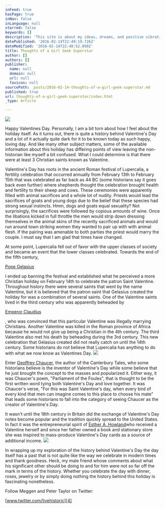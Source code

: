 ```yaml
---
inFeed: true
hasPage: true
inNav: false
inLanguage: null
starred: false
keywords: []
description: 'This site is about my ideas, dreams, and positive vibrations on the world '
datePublished: '2016-02-14T22:49:19.726Z'
dateModified: '2016-02-14T22:48:52.890Z'
title: Thoughts of a Girl Geek Superstar
author: []
authors: []
publisher:
  name: null
  domain: null
  url: null
  favicon: null
sourcePath: _posts/2016-02-14-thoughts-of-a-girl-geek-superstar.md
published: true
url: thoughts-of-a-girl-geek-superstar/index.html
_type: Article

---
```

![](https://the-grid-user-content.s3-us-west-2.amazonaws.com/316fde7a-f88a-4f63-b50d-4b9836536d64.jpg)

Happy Valentines Day. Personally, I am a bit torn about how I feel about the holiday itself. As it turns out, there is quite a history behind Valentine's Day and a lot of it actually quite dark for it to be known today as such happy, loving day. And like many other subject matters, some of the available information about this holiday has differing points of view leaving the non-historian like myself a bit confused. What I could determine is that there were at least 3 Christian saints known as Valentine.

Valentine's Day has roots in the ancient Roman festival of  Lupercalia, a fertility celebration that occurred annually from February 13th to February 15th that was celebrated as far back as 44 BC (some historians say it goes back even further) where shepherds thought the celebration brought health and fertility to their sheep and cows. These ceremonies were apparently filled with animal sacrifices and a whole lot of nudity. Priests would lead the sacrifices of goats and young dogs due to the belief that these species had strong sexual instincts. Hmm, dogs and goats equal sexuality? Not surprisingly, the sacrifices were followed by copious amounts of wine. Once the libations kicked in full throttle the men would strip down dressing themselves in the animal skins of the recently sacrificed animals and would run around town striking women they wanted to pair up with with animal flesh. If the pairing was amenable to both parties the priest would marry the couple. I must say that I am glad that times have changed.

At some point, Lupercalia fell out of favor with the upper classes of society and became an event that the lower classes celebrated. Towards the end of the fifth century,

[Pope Gelasius][0]

I ended up banning the festival and established what he perceived a more Christian holiday on February 14th to celebrate the patron Saint Valentine. Throughout history there were several saints that went by the name Valentine, but it is believed that the patron saint that Gelasius created the holiday for was a combination of several saints. One of the Valentine saints lived in the third century who was apparently beheaded by

[Emperor Claudius][1]

, who was convinced that this particular Valentine was illegally marrying Christians. Another Valentine was killed in the Roman province of Africa because he would not give up being a Christian in the 4th century. The third Valentine also met his death by beheading during the 3rd century. This new celebration that Gelasius created did not really catch on until the 14th century. Some historians do not believe that Lupercalia has anything to do with what we now know as Valentines Day.
![](https://the-grid-user-content.s3-us-west-2.amazonaws.com/6b4dee2d-446e-4642-9e15-7c53df3c1eb2.jpg)

Enter [Geoffrey Chaucer][2], the author of the Canterbury Tales, who some historians believe is the inventor of Valentine's Day while some believe that he just brought the concept to the masses and popularized it. Either way, it was Chaucer's poem, "Parliament of the Foules", that is thought to be the first written word tying both Valentine's Day and love together. It was Chaucer's verse, "For this was Saint Valentine's day, when every bird of every kind that men can imagine comes to this place to choose his mate" that leads some historians to fall into the category of seeing Chaucer as the creator of Valentine's Day.

It wasn't until the 18th century in Britain did the exchange of Valentine's Day notes become popular and the tradition quickly spread to the United States. In fact it was the entrepreneurial spirit of [Esther A. Howland][3]who received a Valentine herself and since her father owned a book and stationary store she was inspired to mass-produce Valentine's Day cards as a source of additional income.
![](https://the-grid-user-content.s3-us-west-2.amazonaws.com/2b02a9e9-77c3-4774-84a3-71aaf236f551.jpg)

In wrapping up my exploration of the history behind Valentine's Day the day itself has a past that is not quite like the way we celebrate in modern times and thank goodness. Heck, my male friend whose comments about what his significant other should be doing to and for him were not so far off the mark in terms of the history. Whether you celebrate the day with dinner, roses, jewelry or by simply doing nothing the history behind this holiday is fascinating nonetheless.

Follow Meggen and Peter Taylor on Twitter:

[www.twitter.com/livehistoric][4]

[0]: http://www.history.com/topics/valentines-day/history-of-valentines-day
[1]: http://www.npr.org/2011/02/14/133693152/the-dark-origins-of-valentines-day
[2]: http://now.dartmouth.edu/2014/02/happy-valentines-day-thanks-chaucer
[3]: http://www.infostarbase.com/holidays/valentines/mother.php
[4]: http://www.twitter.com/livehistoric